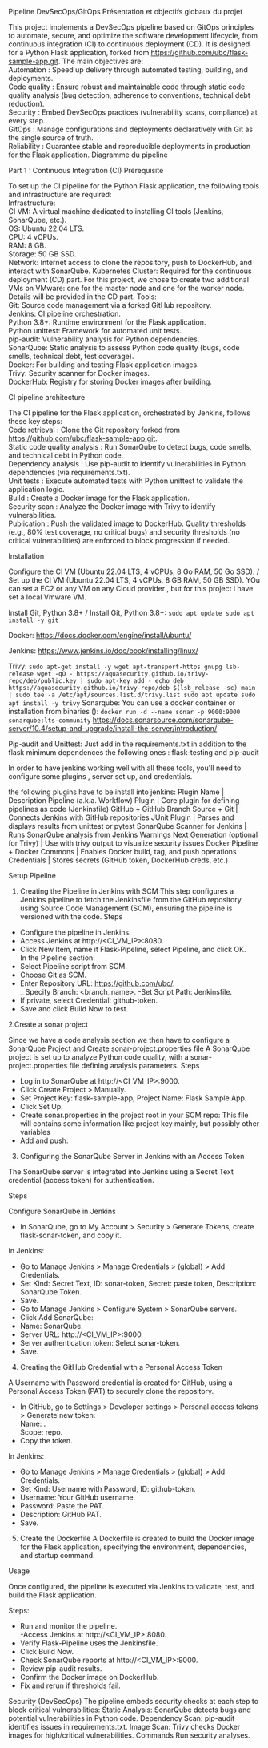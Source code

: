 Pipeline DevSecOps/GitOps
Présentation et objectifs globaux du projet

This project implements a DevSecOps pipeline based on GitOps principles to automate, secure, and optimize the software development lifecycle, from continuous integration (CI) to continuous deployment (CD). It is designed for a Python Flask application, forked from https://github.com/ubc/flask-sample-app.git. The main objectives are:  
Automation : Speed up delivery through automated testing, building, and deployments.  
Code quality : Ensure robust and maintainable code through static code quality analysis (bug detection, adherence to conventions, technical debt reduction).  
Security : Embed DevSecOps practices (vulnerability scans, compliance) at every step.  
GitOps : Manage configurations and deployments declaratively with Git as the single source of truth.  
Reliability : Guarantee stable and reproducible deployments in production for the Flask application.
Diagramme du pipeline


Part 1 : Continuous Integration (CI)
Prérequisite

To set up the CI pipeline for the Python Flask application, the following tools and infrastructure are required:  
Infrastructure:  
CI VM: A virtual machine dedicated to installing CI tools (Jenkins, SonarQube, etc.).  
OS: Ubuntu 22.04 LTS.  
CPU: 4 vCPUs.  
RAM: 8 GB.  
Storage: 50 GB SSD.  
Network: Internet access to clone the repository, push to DockerHub, and interact with SonarQube.
Kubernetes Cluster: Required for the continuous deployment (CD) part. For this project, we chose to create two additional VMs on VMware: one for the master node and one for the worker node. Details will be provided in the CD part.
Tools:  
Git: Source code management via a forked GitHub repository.  
Jenkins: CI pipeline orchestration.  
Python 3.8+: Runtime environment for the Flask application.  
Python unittest: Framework for automated unit tests.  
pip-audit: Vulnerability analysis for Python dependencies.  
SonarQube: Static analysis to assess Python code quality (bugs, code smells, technical debt, test coverage).  
Docker: For building and testing Flask application images.  
Trivy: Security scanner for Docker images.  
DockerHub: Registry for storing Docker images after building.


CI pipeline architecture

The CI pipeline for the Flask application, orchestrated by Jenkins, follows these key steps:  
Code retrieval : Clone the Git repository forked from https://github.com/ubc/flask-sample-app.git.  
Static code quality analysis : Run SonarQube to detect bugs, code smells, and technical debt in Python code.  
Dependency analysis : Use pip-audit to identify vulnerabilities in Python dependencies (via requirements.txt).  
Unit tests : Execute automated tests with Python unittest to validate the application logic.  
Build : Create a Docker image for the Flask application.  
Security scan : Analyze the Docker image with Trivy to identify vulnerabilities.  
Publication : Push the validated image to DockerHub.
Quality thresholds (e.g., 80% test coverage, no critical bugs) and security thresholds (no critical vulnerabilities) are enforced to block progression if needed.

Installation

Configure the CI VM (Ubuntu 22.04 LTS, 4 vCPUs, 8 Go RAM, 50 Go SSD). / Set up the CI VM (Ubuntu 22.04 LTS, 4 vCPUs, 8 GB RAM, 50 GB SSD).
YOu can set a EC2 or any VM on any Cloud provider , but for this project i have set a local Vmware VM.

Install Git, Python 3.8+ / Install Git, Python 3.8+:
``
sudo apt update
sudo apt install -y git 
``

Docker:
https://docs.docker.com/engine/install/ubuntu/


Jenkins:
https://www.jenkins.io/doc/book/installing/linux/

Trivy:
``
sudo apt-get install -y wget apt-transport-https gnupg lsb-release
wget -qO - https://aquasecurity.github.io/trivy-repo/deb/public.key | sudo apt-key add -
echo deb https://aquasecurity.github.io/trivy-repo/deb $(lsb_release -sc) main | sudo tee -a /etc/apt/sources.list.d/trivy.list
sudo apt update
sudo apt install -y trivy
``
Sonarqube:
You can use a docker container or installation from binaries ():
``
docker run -d --name sonar -p 9000:9000 sonarqube:lts-community
``
https://docs.sonarsource.com/sonarqube-server/10.4/setup-and-upgrade/install-the-server/introduction/

Pip-audit and Unittest:
Just add in the requirements.txt in addition to the flask minimum dependences the following ones : flask-testing and pip-audit


In order to have jenkins working well with all these tools, you'll need to configure some plugins , server set up, and credentials.

the following plugins have to be install into jenkins: 
Plugin Name | Description
Pipeline (a.k.a. Workflow) Plugin | Core plugin for defining pipelines as code (Jenkinsfile)
GitHub + GitHub Branch Source + Git | Connects Jenkins with GitHub repositories
JUnit Plugin | Parses and displays results from unittest or pytest
SonarQube Scanner for Jenkins | Runs SonarQube analysis from Jenkins
Warnings Next Generation (optional for Trivy) | Use with trivy output to visualize security issues
Docker Pipeline + Docker Commons | Enables Docker build, tag, and push operations
Credentials | Stores secrets (GitHub token, DockerHub creds, etc.)


Setup Pipeline

1. Creating the Pipeline in Jenkins with SCM
This step configures a Jenkins pipeline to fetch the Jenkinsfile from the GitHub repository using Source Code Management (SCM), ensuring the pipeline is versioned with the code.
Steps
- Configure the pipeline in Jenkins.  
- Access Jenkins at http://<CI_VM_IP>:8080.  
- Click New Item, name it Flask-Pipeline, select Pipeline, and click OK.  
In the Pipeline section:  
- Select Pipeline script from SCM.  
- Choose Git as SCM.  
- Enter Repository URL: https://github.com/ubc/<your repo.git>.  
_ Specify Branch: <branch_name>.
-Set Script Path: Jenkinsfile.  
- If private, select Credential: github-token.
- Save and click Build Now to test.

2.Create a sonar project

Since we have a code analysis section we then have to configure a SonarQube Project and Create sonar-project.properties file
A SonarQube project is set up to analyze Python code quality, with a sonar-project.properties file defining analysis parameters.
Steps
  
- Log in to SonarQube at http://<CI_VM_IP>:9000.  
- Click Create Project > Manually.  
- Set Project Key: flask-sample-app, Project Name: Flask Sample App.  
- Click Set Up.  
- Create sonar.properties in the project root in your SCM repo:
    This file will contains some information like project key mainly, but possibly other variables
- Add and push:  
  

3. Configuring the SonarQube Server in Jenkins with an Access Token

The SonarQube server is integrated into Jenkins using a Secret Text credential (access token) for authentication.

Steps

Configure SonarQube in Jenkins  
- In SonarQube, go to My Account > Security > Generate Tokens, create flask-sonar-token, and copy it.  

In Jenkins:  
- Go to Manage Jenkins > Manage Credentials > (global) > Add Credentials.  
- Set Kind: Secret Text, ID: sonar-token, Secret: paste token, Description: SonarQube Token.  
- Save.
- Go to Manage Jenkins > Configure System > SonarQube servers.  
- Click Add SonarQube:  
- Name: SonarQube.  
- Server URL: http://<CI_VM_IP>:9000.  
- Server authentication token: Select sonar-token.
- Save.

  
4. Creating the GitHub Credential with a Personal Access Token

A Username with Password credential is created for GitHub, using a Personal Access Token (PAT) to securely clone the repository.
  
- In GitHub, go to Settings > Developer settings > Personal access tokens > Generate new token:  
    Name: <githubtokenname>.  
    Scope: repo.  
- Copy the token.

In Jenkins:  
- Go to Manage Jenkins > Manage Credentials > (global) > Add Credentials.  
- Set Kind: Username with Password, ID: github-token.  
- Username: Your GitHub username.  
- Password: Paste the PAT.  
- Description: GitHub PAT.  
- Save.

5. Create the Dockerfile
A Dockerfile is created to build the Docker image for the Flask application, specifying the environment, dependencies, and startup command.


Usage

Once configured, the pipeline is executed via Jenkins to validate, test, and build the Flask application.

Steps:
- Run and monitor the pipeline.  
-Access Jenkins at http://<CI_VM_IP>:8080.  
- Verify Flask-Pipeline uses the Jenkinsfile.  
- Click Build Now.  
- Check SonarQube reports at http://<CI_VM_IP>:9000.  
- Review pip-audit results.  
- Confirm the Docker image on DockerHub.  
- Fix and rerun if thresholds fail.
  
Security (DevSecOps)
The pipeline embeds security checks at each step to block critical vulnerabilities:
Static Analysis: SonarQube detects bugs and potential vulnerabilities in Python code.
Dependency Scan: pip-audit identifies issues in requirements.txt.
Image Scan: Trivy checks Docker images for high/critical vulnerabilities.
Commands
Run security analyses.







